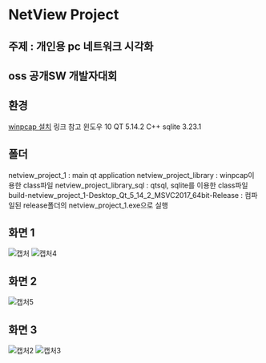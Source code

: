 # NetView Project
## 주제 : 개인용 pc 네트워크 시각화
## oss 공개SW 개발자대회 
## 환경 
[winpcap 설치](https://www.winpcap.org/devel.htm) 링크 참고
윈도우 10
QT     5.14.2
C++
sqlite 3.23.1
## 폴더
netview_project_1  			: main qt application
netview_project_library 	: winpcap이용한 class파일
netview_project_library_sql : qtsql, sqlite를 이용한 class파일
build-netview_project_1-Desktop_Qt_5_14_2_MSVC2017_64bit-Release : 컴파일된 release폴더의 netview_project_1.exe으로 실행
## 화면 1
![캡처](https://user-images.githubusercontent.com/46042936/91717931-6d222a00-ebcd-11ea-9334-79d405067b24.JPG)
![캡처4](https://user-images.githubusercontent.com/46042936/91717937-6e535700-ebcd-11ea-92dd-fed1488cb02c.JPG)
## 화면 2
![캡처5](https://user-images.githubusercontent.com/46042936/91717940-6eebed80-ebcd-11ea-93a0-e56e996f3a34.JPG)
## 화면 3
![캡처2](https://user-images.githubusercontent.com/46042936/91717933-6dbac080-ebcd-11ea-9922-b89641f69d24.JPG)
![캡처3](https://user-images.githubusercontent.com/46042936/91717935-6e535700-ebcd-11ea-8f0c-eafdd93f5dca.JPG)



